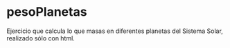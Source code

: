 # pesoPlanetas

Ejercicio que calcula lo que masas en diferentes planetas del Sistema Solar, realizado sólo con html.
